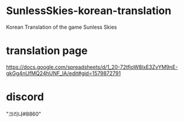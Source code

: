 # SunlessSkies-korean-translation
Korean Translation of the game Sunless Skies
# translation page
https://docs.google.com/spreadsheets/d/1_20-72tfjoW8lxE3ZvYM9nE-gkGg4nUfMQ24hUNF_IA/edit#gid=1579872791
# discord
"크리냐#8860"

